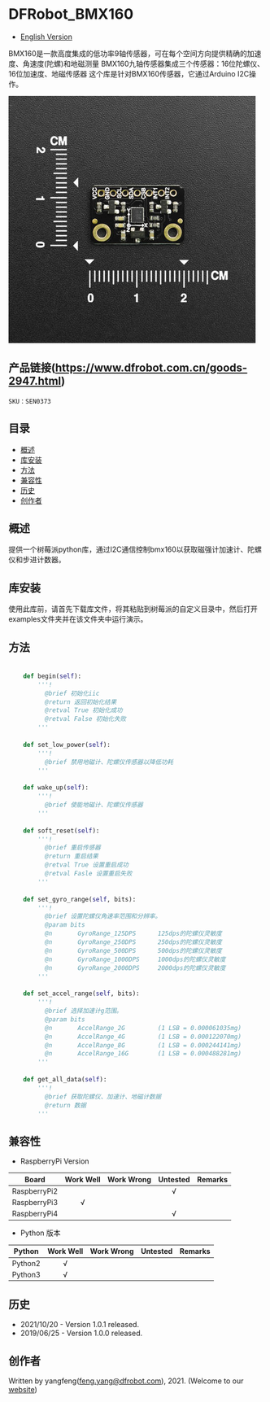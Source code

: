 # DFRobot_BMX160
- [English Version](./README.md)

BMX160是一款高度集成的低功率9轴传感器，可在每个空间方向提供精确的加速度、角速度(陀螺)和地磁测量
BMX160九轴传感器集成三个传感器：16位陀螺仪、16位加速度、地磁传感器
这个库是针对BMX160传感器，它通过Arduino I2C操作。


![](../../resources/images/SEN0373.png)


## 产品链接(https://www.dfrobot.com.cn/goods-2947.html)

    SKU：SEN0373

## 目录

* [概述](#概述)
* [库安装](#库安装)
* [方法](#方法)
* [兼容性](#兼容性)
* [历史](#历史)
* [创作者](#创作者)
 
## 概述

提供一个树莓派python库，通过I2C通信控制bmx160以获取磁强计加速计、陀螺仪和步进计数器。

## 库安装

使用此库前，请首先下载库文件，将其粘贴到树莓派的自定义目录中，然后打开examples文件夹并在该文件夹中运行演示。

## 方法

```python

    def begin(self):
        '''!
          @brief 初始化iic
          @return 返回初始化结果
          @retval True 初始化成功
          @retval False 初始化失败
        '''

    def set_low_power(self):
        '''!
          @brief 禁用地磁计、陀螺仪传感器以降低功耗
        '''

    def wake_up(self):
        '''!
          @brief 使能地磁计、陀螺仪传感器
        '''

    def soft_reset(self):
        '''!
          @brief 重启传感器
          @return 重启结果
          @retval True 设置重启成功
          @retval Fasle 设置重启失败
        '''

    def set_gyro_range(self, bits):
        '''!
          @brief 设置陀螺仪角速率范围和分辨率。
          @param bits 
          @n       GyroRange_125DPS      125dps的陀螺仪灵敏度
          @n       GyroRange_250DPS      250dps的陀螺仪灵敏度
          @n       GyroRange_500DPS      500dps的陀螺仪灵敏度
          @n       GyroRange_1000DPS     1000dps的陀螺仪灵敏度
          @n       GyroRange_2000DPS     2000dps的陀螺仪灵敏度
        '''

    def set_accel_range(self, bits):
        '''!
          @brief 选择加速计g范围。
          @param bits 
          @n       AccelRange_2G         (1 LSB = 0.000061035mg) 
          @n       AccelRange_4G         (1 LSB = 0.000122070mg) 
          @n       AccelRange_8G         (1 LSB = 0.000244141mg) 
          @n       AccelRange_16G        (1 LSB = 0.000488281mg)
        '''

    def get_all_data(self):
        '''!
          @brief 获取陀螺仪、加速计、地磁计数据
          @return 数据
        '''
```

## 兼容性

* RaspberryPi Version

| Board        | Work Well | Work Wrong | Untested | Remarks |
| ------------ | :-------: | :--------: | :------: | ------- |
| RaspberryPi2 |           |            |    √     |         |
| RaspberryPi3 |     √     |            |          |         |
| RaspberryPi4 |           |            |    √     |         |

* Python 版本

| Python  | Work Well | Work Wrong | Untested | Remarks |
| ------- | :-------: | :--------: | :------: | ------- |
| Python2 |     √     |            |          |         |
| Python3 |     √     |            |          |         |


## 历史

- 2021/10/20 - Version 1.0.1 released.
- 2019/06/25 - Version 1.0.0 released.


## 创作者

Written by yangfeng(feng.yang@dfrobot.com), 2021. (Welcome to our [website](https://www.dfrobot.com/))

